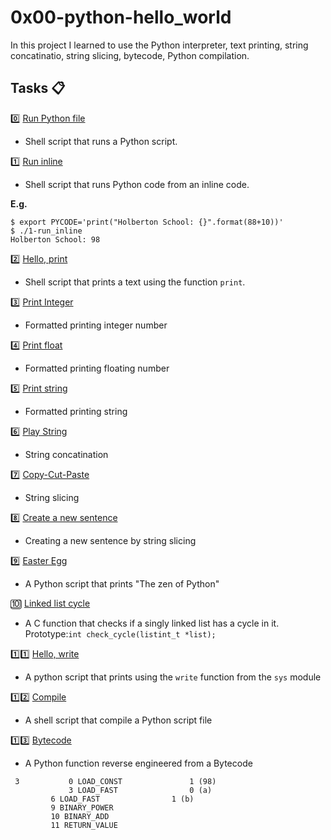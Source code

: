 # 0x00-python-hello_world
In this project I learned to use the Python interpreter, text printing, string concatinatio, string slicing, bytecode, Python compilation.

## Tasks :clipboard:

:zero: [Run Python file](https://github.com/Yosef-S-A/alx-higher_level_programming/blob/main/0x00-python-hello_world/0-run)
+ Shell script that runs a Python script.

:one: [Run inline](https://github.com/Yosef-S-A/alx-higher_level_programming/blob/main/0x00-python-hello_world/1-run_inline)
+ Shell script that runs Python code from an inline code.

**E.g.**
```
$ export PYCODE='print("Holberton School: {}".format(88+10))'
$ ./1-run_inline
Holberton School: 98
```

:two: [Hello, print](https://github.com/Yosef-S-A/alx-higher_level_programming/blob/main/0x00-python-hello_world/2-print.py)
+ Shell script that prints a text using the function ```print```.

:three: [Print Integer](https://github.com/Yosef-S-A/alx-higher_level_programming/blob/main/0x00-python-hello_world/3-print_number.py)
+ Formatted printing integer number

:four: [Print float](https://github.com/Yosef-S-A/alx-higher_level_programming/blob/main/0x00-python-hello_world/4-print_float.py)
+ Formatted printing floating number

:five: [Print string](https://github.com/Yosef-S-A/alx-higher_level_programming/blob/main/0x00-python-hello_world/5-print_string.py)
+ Formatted printing string

:six: [Play String](https://github.com/Yosef-S-A/alx-higher_level_programming/blob/main/0x00-python-hello_world/6-concat.py)
+ String concatination

:seven: [Copy-Cut-Paste](https://github.com/Yosef-S-A/alx-higher_level_programming/blob/main/0x00-python-hello_world/7-edges.py)
+ String slicing

:eight: [Create a new sentence](https://github.com/Yosef-S-A/alx-higher_level_programming/blob/main/0x00-python-hello_world/8-concat_edges.py)
+ Creating a new sentence by string slicing

:nine: [Easter Egg](https://github.com/Yosef-S-A/alx-higher_level_programming/blob/main/0x00-python-hello_world/9-easter_egg.py)
+ A Python script that prints "The zen of Python"

:keycap_ten: [Linked list cycle](https://github.com/Yosef-S-A/alx-higher_level_programming/blob/main/0x00-python-hello_world/10-check_cycle.c)
+ A C function that checks if a singly linked list has a cycle in it.
    Prototype:```int check_cycle(listint_t *list);```

:one::one: [Hello, write](https://github.com/Yosef-S-A/alx-higher_level_programming/blob/main/0x00-python-hello_world/101-compile)
+ A python script that prints using the ```write``` function from the ```sys``` module

:one::two: [Compile](https://github.com/Yosef-S-A/alx-higher_level_programming/blob/main/0x00-python-hello_world/101-compile)
+ A shell script that compile a Python script file

:one::three: [Bytecode](https://github.com/Yosef-S-A/alx-higher_level_programming/blob/main/0x00-python-hello_world/102-magic_calculation.py)
+ A Python function reverse engineered from a Bytecode
```
 3           0 LOAD_CONST               1 (98)
             3 LOAD_FAST                0 (a)
	     6 LOAD_FAST                1 (b)
	     9 BINARY_POWER
	     10 BINARY_ADD
	     11 RETURN_VALUE
```
